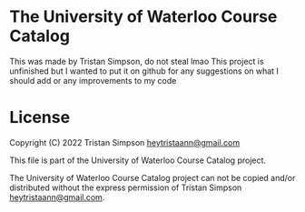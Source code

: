 # The University of Waterloo Course Catalog

This was made by Tristan Simpson, do not steal lmao
This project is unfinished but I wanted to put it on github for
any suggestions on what I should add or any improvements to my code


# License
Copyright (C) 2022 Tristan Simpson <heytristaann@gmail.com>

This file is part of the University of Waterloo Course Catalog project.

The University of Waterloo Course Catalog project can not be copied and/or distributed without the express permission of Tristan Simpson <heytristaann@gmail.com>. 
